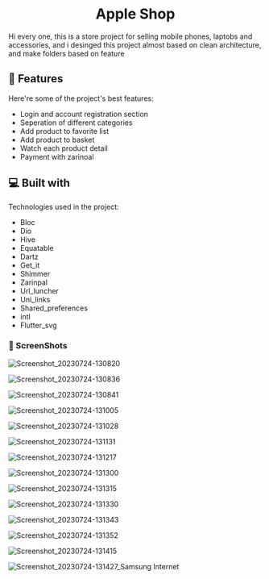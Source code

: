 <h1 align="center" id="title">Apple Shop</h1>

<p id="description">Hi every one, this is a store project for selling mobile phones, laptobs and accessories, and i desinged this project almost based on clean architecture, and make folders based on feature</p>

 
<h2>🦉 Features</h2>

Here're some of the project's best features:

*   Login and account registration section
*   Seperation of different categories
*   Add product to favorite list
*   Add product to basket
*   Watch each product detail
*   Payment with zarinoal

  
<h2>💻 Built with</h2>

Technologies used in the project:

*   Bloc
*   Dio
*   Hive
*   Equatable
*   Dartz
*   Get_it
*   Shimmer
*   Zarinpal
*   Url_luncher
*   Uni_links
*   Shared_preferences
*   intl
*   Flutter_svg

<h3>🦖 ScreenShots</h3> 

![Screenshot_20230724-130820](https://github.com/poyaaghajani/Apple-Shop/assets/107408431/4e4a14af-2021-413a-963e-13c6f03b17bf)



![Screenshot_20230724-130836](https://github.com/poyaaghajani/Apple-Shop/assets/107408431/81ca6317-1c56-4c6b-bc34-bd9e8719bf44)



![Screenshot_20230724-130841](https://github.com/poyaaghajani/Apple-Shop/assets/107408431/eac0297c-f15b-4a54-a578-d4e587b56cfb)



![Screenshot_20230724-131005](https://github.com/poyaaghajani/Apple-Shop/assets/107408431/6b04c09c-3b0e-4b4e-9b79-8383989126bc)



![Screenshot_20230724-131028](https://github.com/poyaaghajani/Apple-Shop/assets/107408431/5032015c-f795-48d3-8aca-854a1162976d)



![Screenshot_20230724-131131](https://github.com/poyaaghajani/Apple-Shop/assets/107408431/d8b6bb13-348c-47b1-981a-c78245c5428a)



![Screenshot_20230724-131217](https://github.com/poyaaghajani/Apple-Shop/assets/107408431/fb62e03e-71e9-41a8-8154-91ee878d818e)



![Screenshot_20230724-131300](https://github.com/poyaaghajani/Apple-Shop/assets/107408431/64e28e7f-9d3b-4f54-a9fb-ea907860432e)



![Screenshot_20230724-131315](https://github.com/poyaaghajani/Apple-Shop/assets/107408431/418e9536-2da1-4a98-80d3-6544f6d4973f)



![Screenshot_20230724-131330](https://github.com/poyaaghajani/Apple-Shop/assets/107408431/f718ede9-eea8-4203-be87-5ba003ff6f61)



![Screenshot_20230724-131343](https://github.com/poyaaghajani/Apple-Shop/assets/107408431/c0eba70e-b4b8-44c7-90d5-ff8a768d8dac)



![Screenshot_20230724-131352](https://github.com/poyaaghajani/Apple-Shop/assets/107408431/d0336ab3-3ca2-4ae4-a7d9-6d9a3b81854d)



![Screenshot_20230724-131415](https://github.com/poyaaghajani/Apple-Shop/assets/107408431/4f01c4ab-b651-411b-a2db-5ccd5eb90292)



![Screenshot_20230724-131427_Samsung Internet](https://github.com/poyaaghajani/Apple-Shop/assets/107408431/00640dea-2046-48ec-baa7-86f061180c48)







